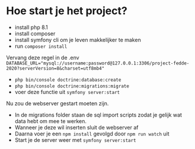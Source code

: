 # Hoe start je het project?

- install php 8.1
- install composer
- install symfony cli om je leven makkelijker te maken
- run `composer install`

Vervang deze regel in de
.env `DATABASE_URL="mysql://username:password@127.0.0.1:3306/project-fedde-2020?serverVersion=8&charset=utf8mb4"`
- `php bin/console doctrine:database:create`
- `php bin/console doctrine:migrations:migrate`
- voer deze functie uit `symfony server:start`

Nu zou de webserver gestart moeten zijn.

- In de migrations folder staan de sql import scripts zodat je gelijk wat data hebt om mee te werken.
- Wanneer je deze wil inserten sluit de webserver af
- Daarna voer je een `npm install` gevolgd door `npm run watch` uit
- Start je de server weer met `symfony server:start`
